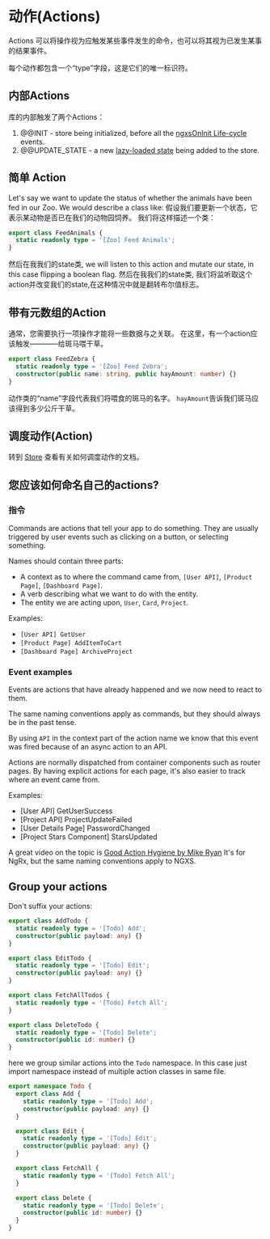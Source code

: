 # 动作(Actions)

Actions 可以将操作视为应触发某些事件发生的命令，也可以将其视为已发生某事的结果事件。

每个动作都包含一个“type”字段，这是它们的唯一标识符。

## 内部Actions

库的内部触发了两个Actions：

1. @@INIT - store being initialized, before all the [ngxsOnInit Life-cycle](../advanced/life-cycle.md) events.
2. @@UPDATE\_STATE - a new [lazy-loaded state](../advanced/lazy.md) being added to the store.

## 简单 Action

Let's say we want to update the status of whether the animals have been fed in our Zoo. We would describe a class like:
假设我们要更新一个状态，它表示某动物是否已在我们的动物园饲养。 我们将这样描述一个类：

```typescript
export class FeedAnimals {
  static readonly type = '[Zoo] Feed Animals';
}
```

然后在我我们的state类, we will listen to this action and mutate our state, in this case flipping a boolean flag.
然后在我我们的state类, 我们将监听取这个action并改变我们的state,在这种情况中就是翻转布尔值标志。

## 带有元数组的Action

通常，您需要执行一项操作才能将一些数据与之关联。 在这里，有一个action应该触发————给斑马喂干草。

```typescript
export class FeedZebra {
  static readonly type = '[Zoo] Feed Zebra';
  constructor(public name: string, public hayAmount: number) {}
}
```

动作类的“name”字段代表我们将喂食的斑马的名字。 `hayAmount`告诉我们斑马应该得到多少公斤干草。

## 调度动作(Action)

转到 [Store](store.md) 查看有关如何调度动作的文档。

## 您应该如何命名自己的actions?

### 指令

Commands are actions that tell your app to do something. They are usually triggered by user events such as clicking on a button, or selecting something.

Names should contain three parts:

* A context as to where the command came from, `[User API]`, `[Product Page]`, `[Dashboard Page]`.
* A verb describing what we want to do with the entity.
* The entity we are acting upon, `User`, `Card`, `Project`.

Examples:

* `[User API] GetUser`
* `[Product Page] AddItemToCart`
* `[Dashboard Page] ArchiveProject`

### Event examples

Events are actions that have already happened and we now need to react to them.

The same naming conventions apply as commands, but they should always be in the past tense.

By using `API` in the context part of the action name we know that this event was fired because of an async action to an API.

Actions are normally dispatched from container components such as router pages. By having explicit actions for each page, it's also easier to track where an event came from.

Examples:

* \[User API\] GetUserSuccess
* \[Project API\] ProjectUpdateFailed
* \[User Details Page\] PasswordChanged
* \[Project Stars Component\] StarsUpdated

A great video on the topic is [Good Action Hygiene by Mike Ryan](https://www.youtube.com/watch?v=JmnsEvoy-gY) It's for NgRx, but the same naming conventions apply to NGXS.

## Group your actions

Don't suffix your actions:

```typescript
export class AddTodo {
  static readonly type = '[Todo] Add';
  constructor(public payload: any) {}
}

export class EditTodo {
  static readonly type = '[Todo] Edit';
  constructor(public payload: any) {}
}

export class FetchAllTodos {
  static readonly type = '[Todo] Fetch All';
}

export class DeleteTodo {
  static readonly type = '[Todo] Delete';
  constructor(public id: number) {}
}
```

here we group similar actions into the `Todo` namespace. In this case just import namespace instead of multiple action classes in same file.

```typescript
export namespace Todo {
  export class Add {
    static readonly type = '[Todo] Add';
    constructor(public payload: any) {}
  }

  export class Edit {
    static readonly type = '[Todo] Edit';
    constructor(public payload: any) {}
  }

  export class FetchAll {
    static readonly type = '[Todo] Fetch All';
  }

  export class Delete {
    static readonly type = '[Todo] Delete';
    constructor(public id: number) {}
  }
}
```

